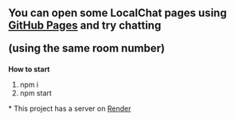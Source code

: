 <div>
  <h2>
    You can open some LocalChat pages using <a target='_blank' href='https://olyathecute.github.io/LocalChat-client'>GitHub Pages</a> and try chatting
    <p>(using the same room number)</p>
  </h2>
</div>

<div>
  <b>How to start</b>
</div>

<ol>
  <li>npm i</li>
  <li>npm start</li>
</ol>

<p>* This project has a server on <a target='_blank' href='https://dashboard.render.com'>Render<a/></p>

